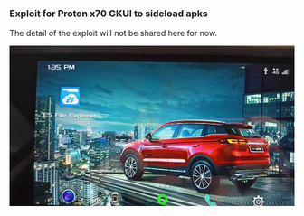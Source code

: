 ### Exploit for Proton x70 GKUI to sideload apks
The detail of the exploit will not be shared here for now.

![](../assets/X70-02.jpeg)

